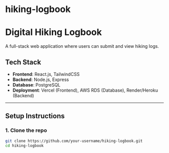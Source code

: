 # hiking-logbook
# Digital Hiking Logbook

A full-stack web application where users can submit and view hiking logs.

## Tech Stack

- **Frontend**: React.js, TailwindCSS
- **Backend**: Node.js, Express
- **Database**: PostgreSQL
- **Deployment**: Vercel (Frontend), AWS RDS (Database), Render/Heroku (Backend)

---

## Setup Instructions

### 1. Clone the repo

```bash
git clone https://github.com/your-username/hiking-logbook.git
cd hiking-logbook
